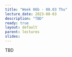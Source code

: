 ```yaml
---
title: "Week 06b - 08.03 Thu"
lecture_date: 2023-08-03
description: "TBD"
ready: true
layout: default
parent: lectures
slides: 
---
```


TBD